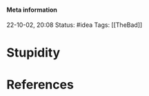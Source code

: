 #### Meta information
22-10-02, 20:08
Status: #idea
Tags: [[TheBad]]





# Stupidity







# References
